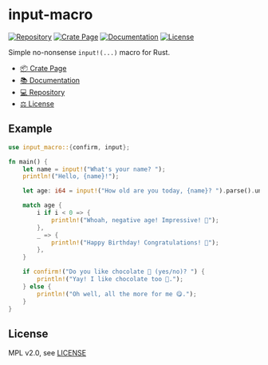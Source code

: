 # input-macro

[![Repository](https://img.shields.io/static/v1?label=GitHub&message=Repository&color=blue&logo=github)](https://github.com/sunsetkookaburra/input-macro)
[![Crate Page](https://img.shields.io/crates/v/input-macro?logo=rust)](https://crates.io/crates/input-macro)
[![Documentation](https://img.shields.io/docsrs/input-macro?logo=rust)](https://docs.rs/input-macro)
[![License](https://img.shields.io/crates/l/input-macro)](https://github.com/sunsetkookaburra/input-macro/blob/main/LICENSE)

Simple no-nonsense `input!(...)` macro for Rust.

+ [📦 Crate Page](https://crates.io/crates/input-macro)
+ [📚 Documentation](https://docs.rs/input-macro)
+ [💻 Repository](https://github.com/sunsetkookaburra/input-macro)
+ [⚖️ License](https://github.com/sunsetkookaburra/input-macro/blob/main/LICENSE)

## Example

```rust
use input_macro::{confirm, input};

fn main() {
    let name = input!("What's your name? ");
    println!("Hello, {name}!");

    let age: i64 = input!("How old are you today, {name}? ").parse().unwrap();

    match age {
        i if i < 0 => {
            println!("Whoah, negative age! Impressive! 🌌");
        },
        _ => {
            println!("Happy Birthday! Congratulations! 🥳");
        },
    }

    if confirm!("Do you like chocolate 🍫 (yes/no)? ") {
        println!("Yay! I like chocolate too 🙂.");
    } else {
        println!("Oh well, all the more for me 😋.");
    }
}
```

## License

MPL v2.0, see [LICENSE](./LICENSE)
